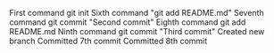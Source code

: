 First command git init
Sixth command "git add README.md"
Seventh command git commit "Second commit"
Eighth command git add README.md
Ninth command git commit "Third commit"
Created new branch
Committed 7th commit
Committed 8th commit
